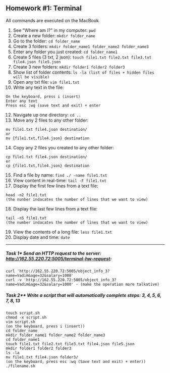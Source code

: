 ## Homework #1: Terminal
All commands are executed on the MacBook
1) See "Where am I?" in my computer: `pwd`
2) Create a new folder: `mkdir folder_name`
3) Go to the folder: `cd folder_name`
4) Create 3 folders: `mkdir folder_name1 folder_name2 folder_name3`
5) Enter any folder you just created: `cd folder_name1`
6) Create 5 files (3 txt, 2 json): `touch file1.txt file2.txt file3.txt file4.json file5.json`
7) Create 3 new folders: `mkdir folder1 folder2 folder3`
8) Show list of folder contents: `ls -la (list of files + hidden files will be visible)`
9) Open any txt file: `vim file1.txt`
10) Write any text in the file:
```
On the keyboard, press i (insert)
Enter any text
Press esc :wq (save text and exit) + enter
```
12) Navigate up one directory: `cd ..`
13) Move any 2 files to any other folder:
```
mv file1.txt file4.json destination/
or
mv {file1.txt,file4.json} destination
```
14) Copy any 2 files you created to any other folder:
```
cp file1.txt file4.json destination/
or
cp {file1.txt,file4.json} destination
```
15) Find a file by name: `find ./ -name file1.txt`
16) View content in real-time: `tail -F file1.txt`
17) Display the first few lines from a text file:
```
head -n2 file1.txt
(the nunber indacates the number of lines that we want to view)
```
18) Display the last few lines from a text file:
```
tail -n5 file1.txt
(the number indacates the number of lines that we want to view)
```
19) View the contents of a long file: `less file1.txt`
20) Display date and time: `date`
---
##### Task 1* Send an HTTP request to the server: http://162.55.220.72:5005/terminal-hw-request:
```
curl 'http://162.55.220.72:5005/object_info_3?name=Vadim&age=32&salary=1000'
curl -v 'http://162.55.220.72:5005/object_info_3?name=Vadim&age=32&salary=1000' - (make the operation more talkative)
```
##### Task 2** Write a script that will automatically complete steps: 3, 4, 5, 6, 7, 8, 13
```
touch script.sh
chmod -x script.sh
vim script.sh
(on the keyboard, press i (insert))
cd folder_name
mkdir folder_name1 folder_name2 folder_name3
cd folder_name1
touch file1.txt file2.txt file3.txt file4.json file5.json
mkdir folder1 folder2 folder3
ls -la
mv file1.txt file4.json folder3/
(on the keyboard, press esc :wq (Save text and exit) + enter))
./filename.sh
```
